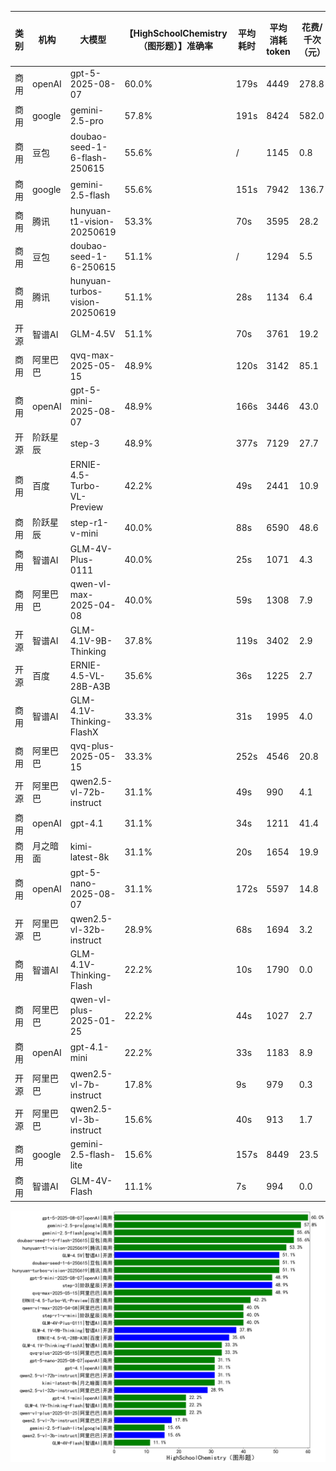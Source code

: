 
|类别|机构|大模型|【HighSchoolChemistry（图形题）】准确率|平均耗时|平均消耗token|花费/千次（元）|排名（准确率）|
|---|---|-----|-------------------|-------|-----------|-----------|-----------|
|商用|openAI|gpt-5-2025-08-07|60.0%|179s|4449|278.8|1|
|商用|google|gemini-2.5-pro|57.8%|191s|8424|582.0|2|
|商用|豆包|doubao-seed-1-6-flash-250615|55.6%|/|1145|0.8|3|
|商用|google|gemini-2.5-flash|55.6%|151s|7942|136.7|4|
|商用|腾讯|hunyuan-t1-vision-20250619|53.3%|70s|3595|28.2|5|
|商用|豆包|doubao-seed-1-6-250615|51.1%|/|1294|5.5|6|
|商用|腾讯|hunyuan-turbos-vision-20250619|51.1%|28s|1134|6.4|7|
|开源|智谱AI|GLM-4.5V|51.1%|70s|3761|19.2|8|
|商用|阿里巴巴|qvq-max-2025-05-15|48.9%|120s|3142|85.1|9|
|商用|openAI|gpt-5-mini-2025-08-07|48.9%|166s|3446|43.0|10|
|开源|阶跃星辰|step-3|48.9%|377s|7129|27.7|11|
|商用|百度|ERNIE-4.5-Turbo-VL-Preview|42.2%|49s|2441|10.9|12|
|商用|阶跃星辰|step-r1-v-mini|40.0%|88s|6590|48.6|13|
|商用|智谱AI|GLM-4V-Plus-0111|40.0%|25s|1071|4.3|14|
|商用|阿里巴巴|qwen-vl-max-2025-04-08|40.0%|59s|1308|7.9|15|
|开源|智谱AI|GLM-4.1V-9B-Thinking|37.8%|119s|3402|2.9|16|
|开源|百度|ERNIE-4.5-VL-28B-A3B|35.6%|36s|1225|2.7|17|
|商用|智谱AI|GLM-4.1V-Thinking-FlashX|33.3%|31s|1995|4.0|18|
|商用|阿里巴巴|qvq-plus-2025-05-15|33.3%|252s|4546|20.8|19|
|开源|阿里巴巴|qwen2.5-vl-72b-instruct|31.1%|49s|990|4.1|20|
|商用|openAI|gpt-4.1|31.1%|34s|1211|41.4|21|
|商用|月之暗面|kimi-latest-8k|31.1%|20s|1654|19.9|22|
|商用|openAI|gpt-5-nano-2025-08-07|31.1%|172s|5597|14.8|23|
|开源|阿里巴巴|qwen2.5-vl-32b-instruct|28.9%|68s|1694|3.2|24|
|商用|智谱AI|GLM-4.1V-Thinking-Flash|22.2%|10s|1790|0.0|25|
|商用|阿里巴巴|qwen-vl-plus-2025-01-25|22.2%|44s|1027|2.7|26|
|商用|openAI|gpt-4.1-mini|22.2%|33s|1183|8.9|27|
|开源|阿里巴巴|qwen2.5-vl-7b-instruct|17.8%|9s|979|0.3|28|
|开源|阿里巴巴|qwen2.5-vl-3b-instruct|15.6%|40s|913|1.7|29|
|商用|google|gemini-2.5-flash-lite|15.6%|157s|8449|23.5|30|
|商用|智谱AI|GLM-4V-Flash|11.1%|7s|994|0.0|31|


![lin](../pic/HighSchoolChemistry（图形题）.png)